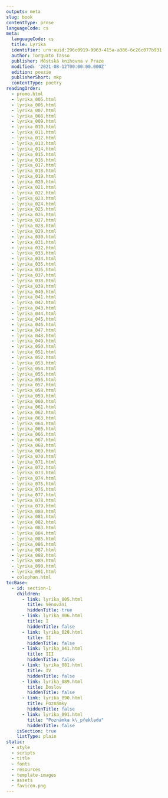 ```yaml
---
outputs: meta
slug: book
contentType: prose
languageCode: cs
meta:
  languageCode: cs
  title: Lyrika
  identifier: urn:uuid:296c0919-9963-415a-a386-6c26c077b931
  author: Torquato Tasso
  publisher: Městská knihovna v Praze
  modified: '2021-08-12T00:00:00.000Z'
  edition: poezie
  publisherShort: mkp
  contentType: poetry
readingOrder:
  - promo.html
  - lyrika_005.html
  - lyrika_006.html
  - lyrika_007.html
  - lyrika_008.html
  - lyrika_009.html
  - lyrika_010.html
  - lyrika_011.html
  - lyrika_012.html
  - lyrika_013.html
  - lyrika_014.html
  - lyrika_015.html
  - lyrika_016.html
  - lyrika_017.html
  - lyrika_018.html
  - lyrika_019.html
  - lyrika_020.html
  - lyrika_021.html
  - lyrika_022.html
  - lyrika_023.html
  - lyrika_024.html
  - lyrika_025.html
  - lyrika_026.html
  - lyrika_027.html
  - lyrika_028.html
  - lyrika_029.html
  - lyrika_030.html
  - lyrika_031.html
  - lyrika_032.html
  - lyrika_033.html
  - lyrika_034.html
  - lyrika_035.html
  - lyrika_036.html
  - lyrika_037.html
  - lyrika_038.html
  - lyrika_039.html
  - lyrika_040.html
  - lyrika_041.html
  - lyrika_042.html
  - lyrika_043.html
  - lyrika_044.html
  - lyrika_045.html
  - lyrika_046.html
  - lyrika_047.html
  - lyrika_048.html
  - lyrika_049.html
  - lyrika_050.html
  - lyrika_051.html
  - lyrika_052.html
  - lyrika_053.html
  - lyrika_054.html
  - lyrika_055.html
  - lyrika_056.html
  - lyrika_057.html
  - lyrika_058.html
  - lyrika_059.html
  - lyrika_060.html
  - lyrika_061.html
  - lyrika_062.html
  - lyrika_063.html
  - lyrika_064.html
  - lyrika_065.html
  - lyrika_066.html
  - lyrika_067.html
  - lyrika_068.html
  - lyrika_069.html
  - lyrika_070.html
  - lyrika_071.html
  - lyrika_072.html
  - lyrika_073.html
  - lyrika_074.html
  - lyrika_075.html
  - lyrika_076.html
  - lyrika_077.html
  - lyrika_078.html
  - lyrika_079.html
  - lyrika_080.html
  - lyrika_081.html
  - lyrika_082.html
  - lyrika_083.html
  - lyrika_084.html
  - lyrika_085.html
  - lyrika_086.html
  - lyrika_087.html
  - lyrika_088.html
  - lyrika_089.html
  - lyrika_090.html
  - lyrika_091.html
  - colophon.html
tocBase:
  - id: section-1
    children:
      - link: lyrika_005.html
        title: Věnování
        hiddenTitle: true
      - link: lyrika_006.html
        title: I
        hiddenTitle: false
      - link: lyrika_028.html
        title: II
        hiddenTitle: false
      - link: lyrika_041.html
        title: III
        hiddenTitle: false
      - link: lyrika_081.html
        title: IV
        hiddenTitle: false
      - link: lyrika_089.html
        title: Doslov
        hiddenTitle: false
      - link: lyrika_090.html
        title: Poznámky
        hiddenTitle: false
      - link: lyrika_091.html
        title: "Poznámka k\_překladu"
        hiddenTitle: false
    isSection: true
    listType: plain
static:
  - style
  - scripts
  - title
  - fonts
  - resources
  - template-images
  - assets
  - favicon.png
---
```

